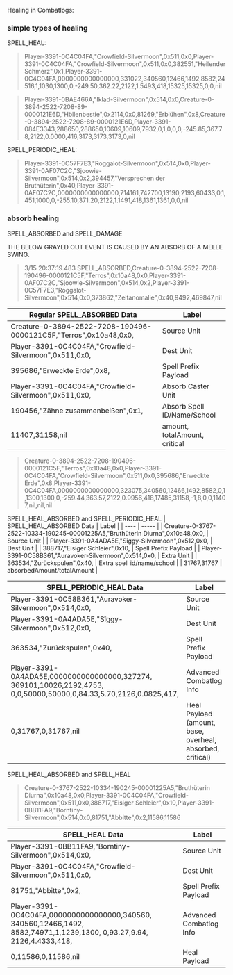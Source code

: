 ﻿Healing in Combatlogs:

### simple types of healing
SPELL_HEAL:

> Player-3391-0C4C04FA,"Crowfield-Silvermoon",0x511,0x0,Player-3391-0C4C04FA,"Crowfield-Silvermoon",0x511,0x0,382551,"Heilender Schmerz",0x1,Player-3391-0C4C04FA,0000000000000000,331022,340560,12466,1492,8582,24516,1,1030,1300,0,-249.50,362.22,2122,1.5493,418,15325,15325,0,0,nil

> Player-3391-0BAE466A,"Iklad-Silvermoon",0x514,0x0,Creature-0-3894-2522-7208-89-0000121E6D,"Höllenbestie",0x2114,0x0,81269,"Erblühen",0x8,Creature-0-3894-2522-7208-89-0000121E6D,Player-3391-084E3343,288650,288650,10609,10609,7932,0,1,0,0,0,-245.85,367.78,2122,0.0000,416,3173,3173,3173,0,nil

SPELL_PERIODIC_HEAL:

> Player-3391-0C57F7E3,"Roggalot-Silvermoon",0x514,0x0,Player-3391-0AF07C2C,"Sjoowie-Silvermoon",0x514,0x2,394457,"Versprechen der Bruthüterin",0x40,Player-3391-0AF07C2C,0000000000000000,714161,742700,13190,2193,60433,0,1,451,1000,0,-255.10,371.20,2122,1.1491,418,1361,1361,0,0,nil

### absorb healing

SPELL_ABSORBED and SPELL_DAMAGE

THE BELOW GRAYED OUT EVENT IS CAUSED BY AN ABSORB OF A MELEE SWING.
>3/15 20:37:19.483  SPELL_ABSORBED,Creature-0-3894-2522-7208-190496-0000121C5F,"Terros",0x10a48,0x0,Player-3391-0AF07C2C,"Sjoowie-Silvermoon",0x514,0x2,Player-3391-0C57F7E3,"Roggalot-Silvermoon",0x514,0x0,373862,"Zeitanomalie",0x40,9492,469847,nil

| Regular SPELL_ABSORBED Data | Label |
| ------------------- | ----- |
| Creature-0-3894-2522-7208-190496-0000121C5F,"Terros",0x10a48,0x0, | Source Unit |
| Player-3391-0C4C04FA,"Crowfield-Silvermoon",0x511,0x0, | Dest Unit |
| 395686,"Erweckte Erde",0x8, | Spell Prefix Payload |
| Player-3391-0C4C04FA,"Crowfield-Silvermoon",0x511,0x0, | Absorb Caster Unit |
| 190456,"Zähne zusammenbeißen",0x1, | Absorb Spell ID/Name/School |
| 11407,31158,nil | amount, totalAmount, critical |

> Creature-0-3894-2522-7208-190496-0000121C5F,"Terros",0x10a48,0x0,Player-3391-0C4C04FA,"Crowfield-Silvermoon",0x511,0x0,395686,"Erweckte Erde",0x8,Player-3391-0C4C04FA,0000000000000000,323075,340560,12466,1492,8582,0,1,1300,1300,0,-259.44,363.57,2122,0.9956,418,17485,31158,-1,8,0,0,11407,nil,nil,nil

SPELL_HEAL_ABSORBED and SPELL_PERIODIC_HEAL
| SPELL_HEAL_ABSORBED Data | Label |
| ---- | ----- |
| Creature-0-3767-2522-10334-190245-00001225A5,"Bruthüterin Diurna",0x10a48,0x0, | Source Unit |
| Player-3391-0A4ADA5E,"Sîggy-Silvermoon",0x512,0x0, | Dest Unit | 
| 388717,"Eisiger Schleier",0x10, | Spell Prefix Payload |
| Player-3391-0C58B361,"Auravoker-Silvermoon",0x514,0x0, | Extra Unit | 
| 363534,"Zurückspulen",0x40, | Extra spell id/name/school |
| 31767,31767 | absorbedAmount/totalAmount |

| SPELL_PERIODIC_HEAL Data | Label |
| ------------------------ | ----- |
| Player-3391-0C58B361,"Auravoker-Silvermoon",0x514,0x0, | Source Unit | 
| Player-3391-0A4ADA5E,"Sîggy-Silvermoon",0x512,0x0, | Dest Unit |
| 363534,"Zurückspulen",0x40, | Spell Prefix Payload | 
| Player-3391-0A4ADA5E,0000000000000000,327274, 369101,10026,2192,4753, 0,0,50000,50000,0,84.33,5.70,2126,0.0825,417, | Advanced Combatlog Info |
| 0,31767,0,31767,nil | Heal Payload (amount, base, overheal, absorbed, critical) |

SPELL_HEAL_ABSORBED and SPELL_HEAL

> Creature-0-3767-2522-10334-190245-00001225A5,"Bruthüterin Diurna",0x10a48,0x0,Player-3391-0C4C04FA,"Crowfield-Silvermoon",0x511,0x0,388717,"Eisiger Schleier",0x10,Player-3391-0BB11FA9,"Borntiny-Silvermoon",0x514,0x0,81751,"Abbitte",0x2,11586,11586

| SPELL_HEAL Data | Label |
| --------------- | ----- |
| Player-3391-0BB11FA9,"Borntiny-Silvermoon",0x514,0x0, | Source Unit |
| Player-3391-0C4C04FA,"Crowfield-Silvermoon",0x511,0x0, | Dest Unit |
| 81751,"Abbitte",0x2, | Spell Prefix Payload | 
| Player-3391-0C4C04FA,0000000000000000,340560, 340560,12466,1492, 8582,74971,1,1239,1300, 0,93.27,9.94, 2126,4.4333,418, | Advanced Combatlog Info |
| 0,11586,0,11586,nil | Heal Payload |
